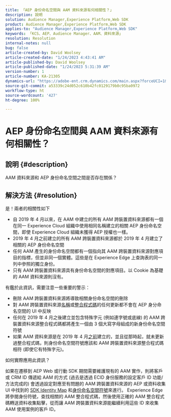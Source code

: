 ```yaml
---
title: 「AEP 身份命名空間與 AAM 資料來源有何相關性？」
description: 說明
solution: Audience Manager,Experience Platform,Web SDK
product: Audience Manager,Experience Platform,Web SDK
applies-to: "Audience Manager,Experience Platform,Web SDK"
keywords: 「KCS、AEP、Audience Manager、AAM、資料來源」
resolution: Resolution
internal-notes: null
bug: false
article-created-by: David Woolsey
article-created-date: "1/24/2023 4:43:41 AM"
article-published-by: David Woolsey
article-published-date: "1/24/2023 5:31:39 AM"
version-number: 1
article-number: KA-21305
dynamics-url: "https://adobe-ent.crm.dynamics.com/main.aspx?forceUCI=1&pagetype=entityrecord&etn=knowledgearticle&id=c0066fab-a19b-ed11-aad1-6045bd006268"
source-git-commit: a53339c24d052c610b42fc0129179b0c95ba0972
workflow-type: ht
source-wordcount: '427'
ht-degree: 100%

---
```


# AEP 身份命名空間與 AAM 資料來源有何相關性？

## 說明 {#description}

AAM 資料來源和 AEP 身份命名空間之間是否存在關係？

## 解決方法 {#resolution}


是！兩者的相關性如下

- 自 2019 年 4 月以來，在 AAM 中建立的所有 AAM 跨裝置資料來源都有一個在同一 Experience Cloud 組織中使用相同名稱建立的相關 AEP 身份命名空間，即使 Experience Cloud 組織未獲得 AEP 授權也一樣。
- 2019 年 4 月之前建立的所有 AAM 跨裝置資料來源都於 2019 年 4 月建立了相關的 AEP 身份命名空間
- 任何 AAM 產生的身份命名空間都有一個指向其 AAM 跨裝置資料來源對應項目的指標，但並非同一個實體。這些是在 Experience Edge 上查詢表的同一列中參照的獨立身份。
- 只有 AAM 跨裝置資料來源具有身份命名空間的對應項目。以 Cookie 為基礎的 AAM 資料來源則沒有。


有鑑於此資訊，需要注意一些重要的警示：

- 刪除 AAM 跨裝置資料來源將導致相關身份命名空間的刪除
- 對 AAM 跨裝置資料來源<u>名稱</u>或<u>整合程式碼</u>的任何更新都不會在 AEP 身分命名空間的 UI 中反映
- 任何在 2019 年 4 月之後建立並包含特殊字元 (例如連字號或底線) 的 AAM 跨裝置資料來源整合程式碼都將產生一個由 3 個大寫字母組成的新身份命名空間符號
- 如果 AAM 資料來源是在 2019 年 4 月<u>之前</u>建立的，並且從那時起，就未更新過整合程式碼，則身份命名空間符號應該和 AAM 跨裝置資料來源整合程式碼相符 (即使它有特殊字元)。


如何實際應用此資訊？

如果在遷移到 AEP Web 或行動 SDK 期間需要維護現有的 AAM 實作，則將客戶或 CRM ID 傳遞給 AAM 的方式 (過去是透過 ECID 身份服務的設定客戶 ID 功能/方法完成的) 會透過設定對應至有問題的 AAM 跨裝置資料來源的 AEP 或資料收集 UI 中找到的 [SDK Identity Map](https://experienceleague.adobe.com/docs/experience-platform/edge/identity/overview.html?lang=en) 和<u>身份命名空間符號</u>來進行。  Experience Edge 將參閱身份符號，查找相關的 AAM 整合程式碼，然後使用正確的 AAM 整合程式碼轉送資料收集點擊，從而讓 AAM 跨裝置資料來源能繼續利用這些 ID 來收集 AAM 使用案例的客戶 ID。



